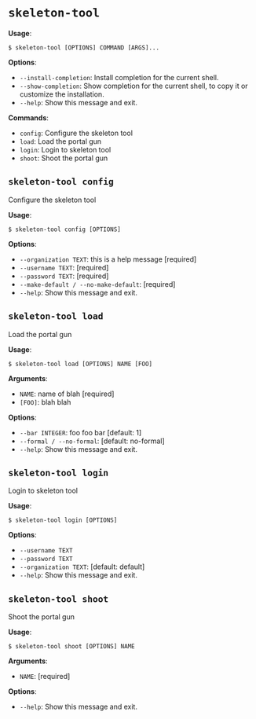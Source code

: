 # `skeleton-tool`

**Usage**:

```console
$ skeleton-tool [OPTIONS] COMMAND [ARGS]...
```

**Options**:

* `--install-completion`: Install completion for the current shell.
* `--show-completion`: Show completion for the current shell, to copy it or customize the installation.
* `--help`: Show this message and exit.

**Commands**:

* `config`: Configure the skeleton tool
* `load`: Load the portal gun
* `login`: Login to skeleton tool
* `shoot`: Shoot the portal gun

## `skeleton-tool config`

Configure the skeleton tool

**Usage**:

```console
$ skeleton-tool config [OPTIONS]
```

**Options**:

* `--organization TEXT`: this is a help message  [required]
* `--username TEXT`: [required]
* `--password TEXT`: [required]
* `--make-default / --no-make-default`: [required]
* `--help`: Show this message and exit.

## `skeleton-tool load`

Load the portal gun

**Usage**:

```console
$ skeleton-tool load [OPTIONS] NAME [FOO]
```

**Arguments**:

* `NAME`: name of blah  [required]
* `[FOO]`: blah blah

**Options**:

* `--bar INTEGER`: foo foo bar  [default: 1]
* `--formal / --no-formal`: [default: no-formal]
* `--help`: Show this message and exit.

## `skeleton-tool login`

Login to skeleton tool

**Usage**:

```console
$ skeleton-tool login [OPTIONS]
```

**Options**:

* `--username TEXT`
* `--password TEXT`
* `--organization TEXT`: [default: default]
* `--help`: Show this message and exit.

## `skeleton-tool shoot`

Shoot the portal gun

**Usage**:

```console
$ skeleton-tool shoot [OPTIONS] NAME
```

**Arguments**:

* `NAME`: [required]

**Options**:

* `--help`: Show this message and exit.
